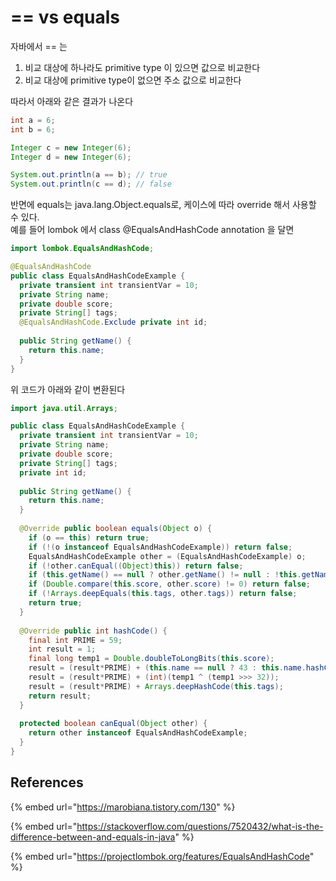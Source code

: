 # == vs equals

자바에서 == 는

1. 비교 대상에 하나라도 primitive type 이 있으면 값으로 비교한다
2. 비교 대상에 primitive type이 없으면 주소 값으로 비교한다

따라서 아래와 같은 결과가 나온다

```java
int a = 6;
int b = 6;

Integer c = new Integer(6);
Integer d = new Integer(6);

System.out.println(a == b); // true
System.out.println(c == d); // false
```

반면에 equals는 java.lang.Object.equals로, 케이스에 따라 override 해서 사용할 수 있다.  
예를 들어 lombok 에서 class @EqualsAndHashCode annotation 을 달면

```java
import lombok.EqualsAndHashCode;

@EqualsAndHashCode
public class EqualsAndHashCodeExample {
  private transient int transientVar = 10;
  private String name;
  private double score;
  private String[] tags;
  @EqualsAndHashCode.Exclude private int id;
  
  public String getName() {
    return this.name;
  }
}
```

위 코드가 아래와 같이 변환된다

```java
import java.util.Arrays;

public class EqualsAndHashCodeExample {
  private transient int transientVar = 10;
  private String name;
  private double score;
  private String[] tags;
  private int id;
  
  public String getName() {
    return this.name;
  }
  
  @Override public boolean equals(Object o) {
    if (o == this) return true;
    if (!(o instanceof EqualsAndHashCodeExample)) return false;
    EqualsAndHashCodeExample other = (EqualsAndHashCodeExample) o;
    if (!other.canEqual((Object)this)) return false;
    if (this.getName() == null ? other.getName() != null : !this.getName().equals(other.getName())) return false;
    if (Double.compare(this.score, other.score) != 0) return false;
    if (!Arrays.deepEquals(this.tags, other.tags)) return false;
    return true;
  }
  
  @Override public int hashCode() {
    final int PRIME = 59;
    int result = 1;
    final long temp1 = Double.doubleToLongBits(this.score);
    result = (result*PRIME) + (this.name == null ? 43 : this.name.hashCode());
    result = (result*PRIME) + (int)(temp1 ^ (temp1 >>> 32));
    result = (result*PRIME) + Arrays.deepHashCode(this.tags);
    return result;
  }
  
  protected boolean canEqual(Object other) {
    return other instanceof EqualsAndHashCodeExample;
  }
}
```

##  References

{% embed url="https://marobiana.tistory.com/130" %}

{% embed url="https://stackoverflow.com/questions/7520432/what-is-the-difference-between-and-equals-in-java" %}

{% embed url="https://projectlombok.org/features/EqualsAndHashCode" %}



